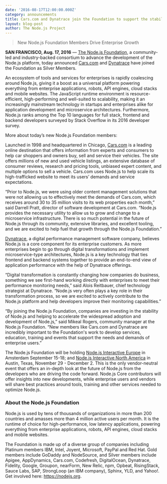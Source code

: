 ```yaml
---
date: '2016-08-17T12:00:00.000Z'
category: announcements
title: Cars.com and Dynatrace join the Foundation to support the stability and success of the Node.js platform
layout: blog-post
author: The Node.js Project
---
```


> New Node.js Foundation Members Drive Enterprise Growth

**SAN FRANCISCO, Aug. 17, 2016** —
[The Node.js Foundation](https://foundation.nodejs.org/), a community-led
and industry-backed consortium to advance the development of the Node.js
platform, today announced [Cars.com](https://www.cars.com/) and
[Dynatrace](https://www.dynatrace.com) have joined the Foundation as
Silver Members.

An ecosystem of tools and services for enterprises is rapidly coalescing around
Node.js, giving it a boost as a universal platform powering everything from
enterprise applications, robots, API engines, cloud stacks and mobile websites.
The JavaScript runtime environment is resource-efficient, high-performing and
well-suited to scalability, making it an increasingly mainstream technology in
startups and enterprises alike for application development and microservice
architectures. Furthermore, Node.js ranks among the Top 10 languages for full
stack, frontend and backend developers surveyed by Stack Overflow in its 2016
developer survey.

More about today’s new Node.js Foundation members:

Launched in 1998 and headquartered in Chicago, [Cars.com](https://www.cars.com/)
is a leading online destination that offers information from experts and
consumers to help car shoppers and owners buy, sell and service their vehicles.
The site offers millions of new and used vehicle listings, an extensive
database of consumer reviews, research and pricing tools, unbiased expert
content, and multiple options to sell a vehicle. Cars.com uses Node.js to help
scale its high-trafficked website to meet its users’ demands and service
expectations.

“Prior to Node.js, we were using older content management solutions that were
not allowing us to effectively meet the demands of Cars.com, which receives
around 30 to 35 million visits to its web properties each month,” said Darrell
Pratt, director of software development at Cars.com. “Node.js provides the
necessary utility to allow us to grow and change to a microservice
infrastructure. There is so much potential in the future of Node.js through its
community, extensive libraries, and excellent tooling, and we are excited to
help fuel that growth through the Node.js Foundation.”

[Dynatrace](https://www.dynatrace.com), a digital performance management
software company, believes Node.js is a core component for its enterprise
customers. As more enterprises begin to go through digital transformations and
implement microservice-type architectures, Node.js is a key technology that
ties frontend and backend systems together to provide an end-to-end view of
application performance with the help of Dynatrace offerings.

“Digital transformation is constantly changing how companies do business,
something we see first-hand working directly with enterprises to meet their
performance monitoring needs,” said Alois Reitbauer, chief technology
strategist at Dynatrace. “Node.js very often plays a key role in their
transformation process, so we are excited to actively contribute to the Node.js
platform and help developers improve their monitoring capabilities.”

“By joining the Node.js Foundation, companies are investing in the stability of
Node.js and helping to accelerate the widespread adoption and development of
Node.js,” said Mikeal Rogers, community manager at the Node.js Foundation. “New
members like Cars.com and Dynatrace are incredibly important to the
Foundation's work to develop services, education, training and events that
support the needs and demands of enterprise users.”

The Node.js Foundation will be holding
[Node.js Interactive Europe](http://events.linuxfoundation.org/events/node-interactive-europe) in
Amsterdam September 15-18; and
[Node.js Interactive North America](http://events.linuxfoundation.org/events/node-interactive) in Austin, Texas,
November 29 - December 2. This is the only vendor-neutral event that offers an
in-depth look at the future of Node.js from
the developers who are driving the code forward. Node.js Core contributors will
offer insights into new developments, while enterprise users and vendors will
share best practices around tools, training and other services needed to
optimize Node.js.

### About the Node.js Foundation

Node.js is used by tens of thousands of organizations in more than 200 countries and amasses more than 4 million active users per month. It is the runtime of choice for high-performance, low latency applications, powering everything from enterprise applications, robots, API engines, cloud stacks and mobile websites.

The Foundation is made up of a diverse group of companies including Platinum members IBM, Intel, Joyent, Microsoft, PayPal and Red Hat. Gold members include GoDaddy and NodeSource, and Silver members include Apigee, AppDynamics, Cars.com, Codefresh, DigitalOcean, Dynatrace, Fidelity, Google, Groupon, nearForm, New Relic, npm, Opbeat, RisingStack, Sauce Labs, SAP, StrongLoop (an IBM company), Sphinx, YLD, and Yahoo!. Get involved here: https://nodejs.org.

